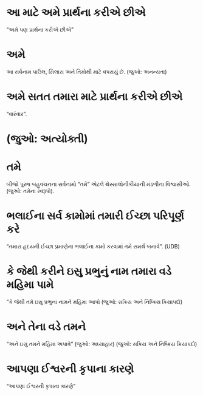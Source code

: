 # આ માટે અમે પ્રાર્થના કરીએ છીએ 

 “અમે પણ પ્રાર્થના કરીએ છીએ”
# અમે 

 આ સર્વનામ પાઉલ, સિલાસ અને તિમોથી માટે વપરાયું છે. (જુઓ: અનન્યતા)
# અમે સતત તમારા માટે પ્રાર્થના કરીએ છીએ 

 “વારંવાર”.
# (જુઓ: અત્યોક્તી)
# તમે 

 બીજો પુરુષ બહુવચનના સર્વનામો “તમે” એટલે થેસ્સાલોનીકીયાની મંડળીના વિશ્વાસીઓ. (જુઓ: તમેના સ્વરૂપો). 
# ભલાઈના સર્વ કામોમાં તમારી ઈચ્છા પરિપૂર્ણ કરે 

 “તમારા હૃદયની ઈચ્છા પ્રમાણેના ભલાઈના કામો કરવામાં તમે સમર્થ બનાવે”. (UDB)
# કે જેથી કરીને ઇસુ પ્રભુનું નામ તમારા વડે મહિમા પામે 

 “કે જેથી તમે ઇસુ પ્રભુના નામને મહિમા આપો (જુઓ: સક્રિય અને નિષ્ક્રિય ક્રિયાપદો)
# અને તેના વડે તમને 

 “અને ઇસુ તમને મહિમા અપાવે” (જુઓ: અધ્યાહાર) (જુઓ: સક્રિય અને નિષ્ક્રિય ક્રિયાપદો)
# આપણા ઈશ્વરની કૃપાના કારણે 

 “આપણા ઈશ્વરની કૃપાના કારણે” 